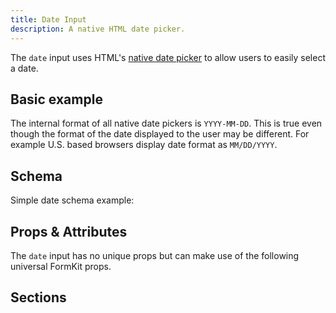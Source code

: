 ```yaml
---
title: Date Input
description: A native HTML date picker.
---
```


<InputPageHero title="Date"></InputPageHero>

<page-toc></page-toc>

The `date` input uses HTML's [native date picker](https://developer.mozilla.org/en-US/docs/Web/HTML/Element/input/date) to allow users to easily select a date.

## Basic example

<example
  name="Date input"
  file="/_content/examples/date/date-base.vue">
</example>

<callout type="warning" label="Formatting">
The internal format of all native date pickers is <code>YYYY-MM-DD</code>. This is true even though the format of the date displayed to the user may be different. For example U.S. based browsers display date format as <code>MM/DD/YYYY</code>.
</callout>

## Schema

Simple date schema example:

<example
name="Schema"
:min-height="550"
file="_content/examples/date/date-schema.vue"></example>

## Props & Attributes

The `date` input has no unique props but can make use of the following universal
FormKit props.

<reference-table input="date" :attrs="['min', 'max', 'step']">
</reference-table>

## Sections
<section-keys-intro></section-keys-intro>

<div>
  <formkit-input-diagram
    label-content="Date of birth"
    prefix-icon-content="📅"
    input-content="Jan. 1 1970"
    suffix-icon-content="👌"
    help-content="Please tell us your date of birth."
    message-content="Date is required."
  >
  </formkit-input-diagram>
</div>

<reference-table type="sectionKeys" primary="section-key">
</reference-table>
